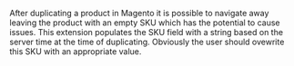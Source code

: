After duplicating a product in Magento it is possible to navigate away leaving the product with an empty SKU which has the potential to cause issues. This extension populates the SKU field with a string based on the server time at the time of duplicating. Obviously the user should ovewrite this SKU with an appropriate value.
